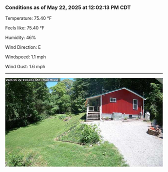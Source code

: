 ### Conditions as of May 22, 2025 at 12:02:13 PM CDT 

Temperature: 75.40 &deg;F

Feels like: 75.40 &deg;F

Humidity: 46%

Wind Direction: E

Windspeed: 1.1 mph

Wind Gust: 1.6 mph

---

<img src="./images/latest.jpeg"/>

